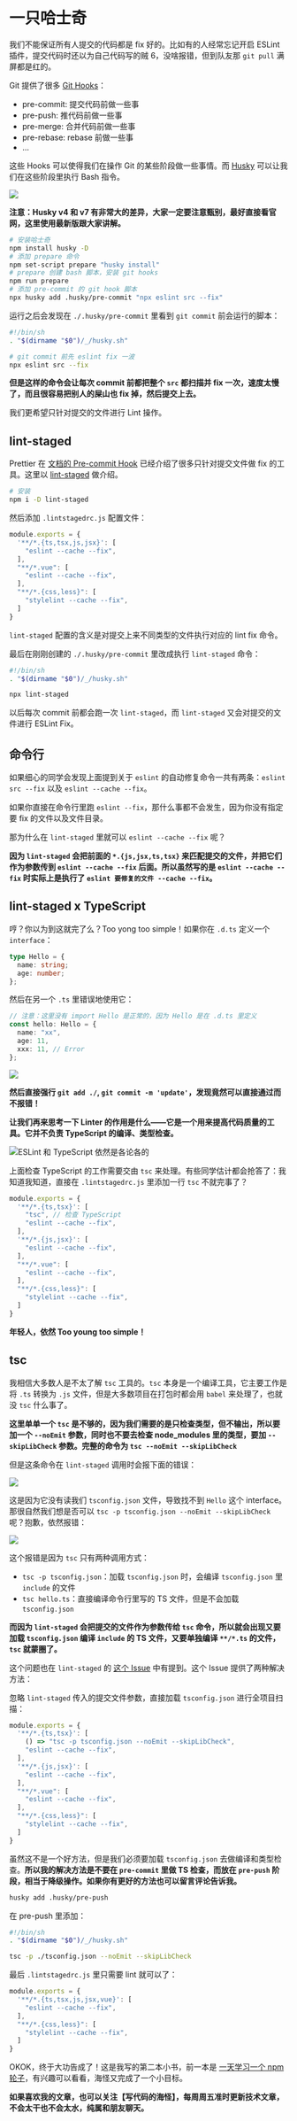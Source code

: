 # 一只哈士奇

我们不能保证所有人提交的代码都是 fix 好的。比如有的人经常忘记开启 ESLint 插件，提交代码时还以为自己代码写的贼 6，没啥报错，但到队友那 `git pull` 满屏都是红的。

Git 提供了很多 [Git Hooks](https://git-scm.com/book/en/v2/Customizing-Git-Git-Hooks)：

* pre-commit: 提交代码前做一些事
* pre-push: 推代码前做一些事
* pre-merge: 合并代码前做一些事
* pre-rebase: rebase 前做一些事
* ...

这些 Hooks 可以使得我们在操作 Git 的某些阶段做一些事情。而 [Husky](https://github.com/typicode/husky) 可以让我们在这些阶段里执行 Bash 指令。

![](https://files.mdnice.com/user/24913/c8c88c27-e0bd-4eea-835f-75f26ddc1e56.jpg)

**注意：Husky v4 和 v7 有非常大的差异，大家一定要注意甄别，最好直接看官网，这里使用最新版跟大家讲解。**


```sh
# 安装哈士奇
npm install husky -D
# 添加 prepare 命令
npm set-script prepare "husky install"
# prepare 创建 bash 脚本，安装 git hooks
npm run prepare
# 添加 pre-commit 的 git hook 脚本
npx husky add .husky/pre-commit "npx eslint src --fix"
```

运行之后会发现在 `./.husky/pre-commit` 里看到 `git commit` 前会运行的脚本：

```sh
#!/bin/sh
. "$(dirname "$0")/_/husky.sh"

# git commit 前先 eslint fix 一波
npx eslint src --fix
```

**但是这样的命令会让每次 commit 前都把整个 `src` 都扫描并 fix 一次，速度太慢了，而且很容易把别人的屎山也 fix 掉，然后提交上去。**

我们更希望只针对提交的文件进行 Lint 操作。

## lint-staged

Prettier 在 [文档的 Pre-commit Hook](https://prettier.io/docs/en/precommit.html) 已经介绍了很多只针对提交文件做 fix 的工具。这里以 [lint-staged](https://github.com/okonet/lint-staged) 做介绍。

```sh
# 安装
npm i -D lint-staged
```

然后添加 `.lintstagedrc.js` 配置文件：

```js
module.exports = {
  '**/*.{ts,tsx,js,jsx}': [
    "eslint --cache --fix",
  ],
  "**/*.vue": [
    "eslint --cache --fix",
  ],
  "**/*.{css,less}": [
    "stylelint --cache --fix",
  ]
}
```

`lint-staged` 配置的含义是对提交上来不同类型的文件执行对应的 lint fix 命令。


最后在刚刚创建的 `./.husky/pre-commit` 里改成执行 `lint-staged` 命令：

```bash
#!/bin/sh
. "$(dirname "$0")/_/husky.sh"

npx lint-staged
```

以后每次 commit 前都会跑一次 `lint-staged`，而 `lint-staged` 又会对提交的文件进行 ESLint Fix。

## 命令行

如果细心的同学会发现上面提到关于 `eslint` 的自动修复命令一共有两条：`eslint src --fix` 以及 `eslint --cache --fix`。

如果你直接在命令行里跑 `eslint --fix`，那什么事都不会发生，因为你没有指定要 fix 的文件以及文件目录。

那为什么在 `lint-staged` 里就可以 `eslint --cache --fix` 呢？

**因为 `lint-staged` 会把前面的 `*.{js,jsx,ts,tsx}` 来匹配提交的文件，并把它们作为参数传到 `eslint --cache --fix` 后面。所以虽然写的是 `eslint --cache --fix` 时实际上是执行了 `eslint 要修复的文件 --cache --fix`。**

## lint-staged x TypeScript

哼？你以为到这就完了么？Too yong too simple！如果你在 `.d.ts` 定义一个 `interface`：

```ts
type Hello = {
  name: string;
  age: number;
};
```

然后在另一个 `.ts` 里错误地使用它：

```ts
// 注意：这里没有 import Hello 是正常的，因为 Hello 是在 .d.ts 里定义
const hello: Hello = {
  name: "xx",
  age: 11,
  xxx: 11, // Error
};
```

![](https://files.mdnice.com/user/24913/aa355bdf-d83b-4d2d-892d-9873168a5619.png)

**然后直接强行 `git add ./`, `git commit -m 'update'`，发现竟然可以直接通过而不报错！**

**让我们再来思考一下 Linter 的作用是什么——它是一个用来提高代码质量的工具。它并不负责 TypeScript 的编译、类型检查。**

![ESLint 和 TypeScript 依然是各论各的](https://files.mdnice.com/user/24913/246aa1e9-4cc0-4a37-a223-a405f95fe14c.jpg)

上面检查 TypeScript 的工作需要交由 `tsc` 来处理。有些同学估计都会抢答了：我知道我知道，直接在 `.lintstagedrc.js` 里添加一行 `tsc` 不就完事了？

```js
module.exports = {
  '**/*.{ts,tsx}': [
    "tsc", // 检查 TypeScript
    "eslint --cache --fix",
  ],
  '**/*.{js,jsx}': [
    "eslint --cache --fix",
  ],
  "**/*.vue": [
    "eslint --cache --fix",
  ],
  "**/*.{css,less}": [
    "stylelint --cache --fix",
  ]
}
```

**年轻人，依然 Too young too simple！**

## tsc

我相信大多数人是不太了解 `tsc` 工具的。`tsc` 本身是一个编译工具，它主要工作是将 `.ts` 转换为 `.js` 文件，但是大多数项目在打包时都会用 `babel` 来处理了，也就没 `tsc` 什么事了。

**这里单单一个 `tsc` 是不够的，因为我们需要的是只检查类型，但不输出，所以要加一个 `--noEmit` 参数，同时也不要去检查 node_modules 里的类型，要加 `--skipLibCheck` 参数。完整的命令为 `tsc --noEmit --skipLibCheck`**

但是这条命令在 `lint-staged` 调用时会报下面的错误：

![](https://files.mdnice.com/user/24913/9dbc7a42-bde4-4672-910a-1e2973b05545.png)

这是因为它没有读我们 `tsconfig.json` 文件，导致找不到 `Hello` 这个 interface。那很自然我们想是否可以 `tsc -p tsconfig.json --noEmit --skipLibCheck` 呢？抱歉，依然报错：

![](https://files.mdnice.com/user/24913/ed8e301c-5cf6-4c79-aaf5-10a2bb27623a.png)

这个报错是因为 `tsc` 只有两种调用方式：

* `tsc -p tsconfig.json`：加载 `tsconfig.json` 时，会编译 `tsconfig.json` 里 `include` 的文件
* `tsc hello.ts`：直接编译命令行里写的 TS 文件，但是不会加载 `tsconfig.json`

**而因为 `lint-staged` 会把提交的文件作为参数传给 `tsc` 命令，所以就会出现又要加载 `tsconfig.json` 编译 `include` 的 TS 文件，又要单独编译 `**/*.ts` 的文件，`tsc` 就蒙圈了。**

这个问题也在 `lint-staged` 的 [这个 Issue](https://github.com/okonet/lint-staged/issues/825 "lint-staged 中使用 tsc 的问题") 中有提到。这个 Issue 提供了两种解决方法：

忽略 `lint-staged` 传入的提交文件参数，直接加载 `tsconfig.json` 进行全项目扫描：

```js
module.exports = {
  '**/*.{ts,tsx}': [
    () => "tsc -p tsconfig.json --noEmit --skipLibCheck",
    "eslint --cache --fix",
  ],
  '**/*.{js,jsx}': [
    "eslint --cache --fix",
  ],
  "**/*.vue": [
    "eslint --cache --fix",
  ],
  "**/*.{css,less}": [
    "stylelint --cache --fix",
  ]
}
```

虽然这不是一个好方法，但是我们必须要加载 `tsconfig.json` 去做编译和类型检查。**所以我的解决方法是不要在 `pre-commit` 里做 TS 检查，而放在 `pre-push` 阶段，相当于降级操作。如果你有更好的方法也可以留言评论告诉我。**

```sh
husky add .husky/pre-push
```

在 pre-push 里添加：

```sh
#!/bin/sh
. "$(dirname "$0")/_/husky.sh"

tsc -p ./tsconfig.json --noEmit --skipLibCheck
```

最后 `.lintstagedrc.js` 里只需要 lint 就可以了：

```js
module.exports = {
  '**/*.{ts,tsx,js,jsx,vue}': [
    "eslint --cache --fix",
  ],
  "**/*.{css,less}": [
    "stylelint --cache --fix",
  ]
}
```

OKOK，终于大功告成了！这是我写的第二本小书，前一本是 [一天学习一个 npm 轮子](https://github.com/haixiangyan/one-day-one-npm-lib)，有兴趣可以看看，海怪又完成了一个小目标。

**如果喜欢我的文章，也可以关注【写代码的海怪】，每周周五准时更新技术文章，不会太干也不会太水，纯属和朋友聊天。**
